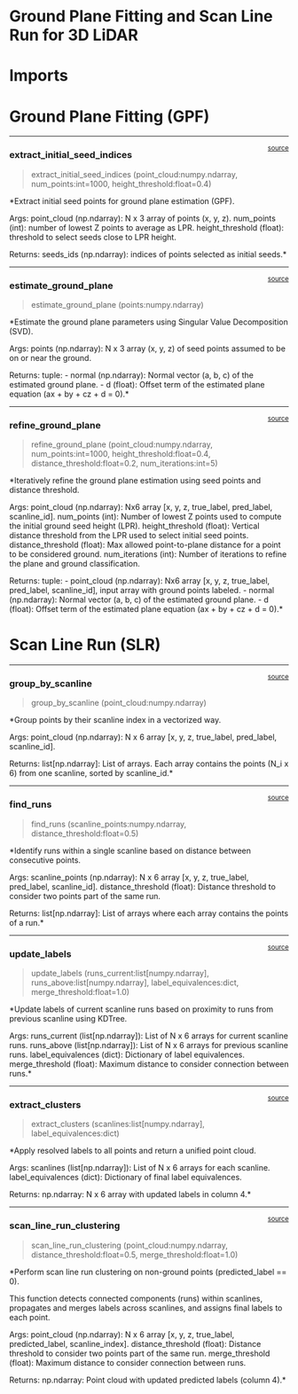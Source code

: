 # Ground Plane Fitting and Scan Line Run for 3D LiDAR


<!-- WARNING: THIS FILE WAS AUTOGENERATED! DO NOT EDIT! -->

# Imports

# Ground Plane Fitting (GPF)

------------------------------------------------------------------------

<a
href="https://github.com/Matheus-lla/pfc-semantic-segmentation/blob/main/pfc_packages/gpf_slr.py#L12"
target="_blank" style="float:right; font-size:smaller">source</a>

### extract_initial_seed_indices

>  extract_initial_seed_indices (point_cloud:numpy.ndarray,
>                                    num_points:int=1000,
>                                    height_threshold:float=0.4)

\*Extract initial seed points for ground plane estimation (GPF).

Args: point_cloud (np.ndarray): N x 3 array of points (x, y, z).
num_points (int): number of lowest Z points to average as LPR.
height_threshold (float): threshold to select seeds close to LPR height.

Returns: seeds_ids (np.ndarray): indices of points selected as initial
seeds.\*

------------------------------------------------------------------------

<a
href="https://github.com/Matheus-lla/pfc-semantic-segmentation/blob/main/pfc_packages/gpf_slr.py#L39"
target="_blank" style="float:right; font-size:smaller">source</a>

### estimate_ground_plane

>  estimate_ground_plane (points:numpy.ndarray)

\*Estimate the ground plane parameters using Singular Value
Decomposition (SVD).

Args: points (np.ndarray): N x 3 array (x, y, z) of seed points assumed
to be on or near the ground.

Returns: tuple: - normal (np.ndarray): Normal vector (a, b, c) of the
estimated ground plane. - d (float): Offset term of the estimated plane
equation (ax + by + cz + d = 0).\*

------------------------------------------------------------------------

<a
href="https://github.com/Matheus-lla/pfc-semantic-segmentation/blob/main/pfc_packages/gpf_slr.py#L71"
target="_blank" style="float:right; font-size:smaller">source</a>

### refine_ground_plane

>  refine_ground_plane (point_cloud:numpy.ndarray, num_points:int=1000,
>                           height_threshold:float=0.4,
>                           distance_threshold:float=0.2, num_iterations:int=5)

\*Iteratively refine the ground plane estimation using seed points and
distance threshold.

Args: point_cloud (np.ndarray): Nx6 array \[x, y, z, true_label,
pred_label, scanline_id\]. num_points (int): Number of lowest Z points
used to compute the initial ground seed height (LPR). height_threshold
(float): Vertical distance threshold from the LPR used to select initial
seed points. distance_threshold (float): Max allowed point-to-plane
distance for a point to be considered ground. num_iterations (int):
Number of iterations to refine the plane and ground classification.

Returns: tuple: - point_cloud (np.ndarray): Nx6 array \[x, y, z,
true_label, pred_label, scanline_id\], input array with ground points
labeled. - normal (np.ndarray): Normal vector (a, b, c) of the estimated
ground plane. - d (float): Offset term of the estimated plane equation
(ax + by + cz + d = 0).\*

# Scan Line Run (SLR)

------------------------------------------------------------------------

<a
href="https://github.com/Matheus-lla/pfc-semantic-segmentation/blob/main/pfc_packages/gpf_slr.py#L120"
target="_blank" style="float:right; font-size:smaller">source</a>

### group_by_scanline

>  group_by_scanline (point_cloud:numpy.ndarray)

\*Group points by their scanline index in a vectorized way.

Args: point_cloud (np.ndarray): N x 6 array \[x, y, z, true_label,
pred_label, scanline_id\].

Returns: list\[np.ndarray\]: List of arrays. Each array contains the
points (N_i x 6) from one scanline, sorted by scanline_id.\*

------------------------------------------------------------------------

<a
href="https://github.com/Matheus-lla/pfc-semantic-segmentation/blob/main/pfc_packages/gpf_slr.py#L137"
target="_blank" style="float:right; font-size:smaller">source</a>

### find_runs

>  find_runs (scanline_points:numpy.ndarray, distance_threshold:float=0.5)

\*Identify runs within a single scanline based on distance between
consecutive points.

Args: scanline_points (np.ndarray): N x 6 array \[x, y, z, true_label,
pred_label, scanline_id\]. distance_threshold (float): Distance
threshold to consider two points part of the same run.

Returns: list\[np.ndarray\]: List of arrays where each array contains
the points of a run.\*

------------------------------------------------------------------------

<a
href="https://github.com/Matheus-lla/pfc-semantic-segmentation/blob/main/pfc_packages/gpf_slr.py#L178"
target="_blank" style="float:right; font-size:smaller">source</a>

### update_labels

>  update_labels (runs_current:list[numpy.ndarray],
>                     runs_above:list[numpy.ndarray], label_equivalences:dict,
>                     merge_threshold:float=1.0)

\*Update labels of current scanline runs based on proximity to runs from
previous scanline using KDTree.

Args: runs_current (list\[np.ndarray\]): List of N x 6 arrays for
current scanline runs. runs_above (list\[np.ndarray\]): List of N x 6
arrays for previous scanline runs. label_equivalences (dict): Dictionary
of label equivalences. merge_threshold (float): Maximum distance to
consider connection between runs.\*

------------------------------------------------------------------------

<a
href="https://github.com/Matheus-lla/pfc-semantic-segmentation/blob/main/pfc_packages/gpf_slr.py#L236"
target="_blank" style="float:right; font-size:smaller">source</a>

### extract_clusters

>  extract_clusters (scanlines:list[numpy.ndarray], label_equivalences:dict)

\*Apply resolved labels to all points and return a unified point cloud.

Args: scanlines (list\[np.ndarray\]): List of N x 6 arrays for each
scanline. label_equivalences (dict): Dictionary of final label
equivalences.

Returns: np.ndarray: N x 6 array with updated labels in column 4.\*

------------------------------------------------------------------------

<a
href="https://github.com/Matheus-lla/pfc-semantic-segmentation/blob/main/pfc_packages/gpf_slr.py#L257"
target="_blank" style="float:right; font-size:smaller">source</a>

### scan_line_run_clustering

>  scan_line_run_clustering (point_cloud:numpy.ndarray,
>                                distance_threshold:float=0.5,
>                                merge_threshold:float=1.0)

\*Perform scan line run clustering on non-ground points (predicted_label
== 0).

This function detects connected components (runs) within scanlines,
propagates and merges labels across scanlines, and assigns final labels
to each point.

Args: point_cloud (np.ndarray): N x 6 array \[x, y, z, true_label,
predicted_label, scanline_index\]. distance_threshold (float): Distance
threshold to consider two points part of the same run. merge_threshold
(float): Maximum distance to consider connection between runs.

Returns: np.ndarray: Point cloud with updated predicted labels (column
4).\*
